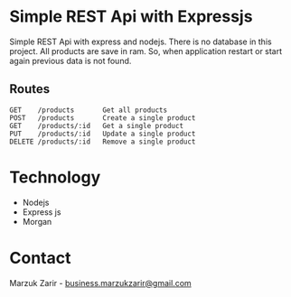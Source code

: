 # Simple REST Api with Expressjs

Simple REST Api with express and nodejs. There is no database in this project. All products are save in ram. So, when application restart or start again previous data is not found.

## Routes

```http
GET    /products       Get all products
POST   /products       Create a single product
GET    /products/:id   Get a single product
PUT    /products/:id   Update a single product
DELETE /products/:id   Remove a single product
```

# Technology

-   Nodejs
-   Express js
-   Morgan

# Contact

Marzuk Zarir - business.marzukzarir@gmail.com
